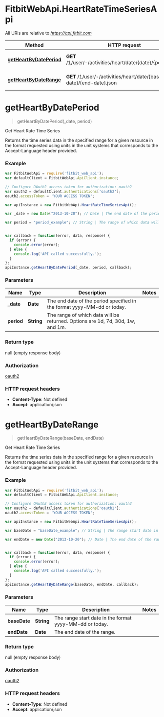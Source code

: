 # FitbitWebApi.HeartRateTimeSeriesApi

All URIs are relative to *https://api.fitbit.com*

Method | HTTP request | Description
------------- | ------------- | -------------
[**getHeartByDatePeriod**](HeartRateTimeSeriesApi.md#getHeartByDatePeriod) | **GET** /1/user/-/activities/heart/date/{date}/{period}.json | Get Heart Rate Time Series
[**getHeartByDateRange**](HeartRateTimeSeriesApi.md#getHeartByDateRange) | **GET** /1/user/-/activities/heart/date/{base-date}/{end-date}.json | Get Heart Rate Time Series


<a name="getHeartByDatePeriod"></a>
# **getHeartByDatePeriod**
> getHeartByDatePeriod(_date, period)

Get Heart Rate Time Series

Returns the time series data in the specified range for a given resource in the format requested using units in the unit systems that corresponds to the Accept-Language header provided.

### Example
```javascript
var FitbitWebApi = require('fitbit_web_api');
var defaultClient = FitbitWebApi.ApiClient.instance;

// Configure OAuth2 access token for authorization: oauth2
var oauth2 = defaultClient.authentications['oauth2'];
oauth2.accessToken = 'YOUR ACCESS TOKEN';

var apiInstance = new FitbitWebApi.HeartRateTimeSeriesApi();

var _date = new Date("2013-10-20"); // Date | The end date of the period specified in the format yyyy-MM-dd or today.

var period = "period_example"; // String | The range of which data will be returned. Options are 1d, 7d, 30d, 1w, and 1m.


var callback = function(error, data, response) {
  if (error) {
    console.error(error);
  } else {
    console.log('API called successfully.');
  }
};
apiInstance.getHeartByDatePeriod(_date, period, callback);
```

### Parameters

Name | Type | Description  | Notes
------------- | ------------- | ------------- | -------------
 **_date** | **Date**| The end date of the period specified in the format yyyy-MM-dd or today. | 
 **period** | **String**| The range of which data will be returned. Options are 1d, 7d, 30d, 1w, and 1m. | 

### Return type

null (empty response body)

### Authorization

[oauth2](../README.md#oauth2)

### HTTP request headers

 - **Content-Type**: Not defined
 - **Accept**: application/json

<a name="getHeartByDateRange"></a>
# **getHeartByDateRange**
> getHeartByDateRange(baseDate, endDate)

Get Heart Rate Time Series

Returns the time series data in the specified range for a given resource in the format requested using units in the unit systems that corresponds to the Accept-Language header provided.

### Example
```javascript
var FitbitWebApi = require('fitbit_web_api');
var defaultClient = FitbitWebApi.ApiClient.instance;

// Configure OAuth2 access token for authorization: oauth2
var oauth2 = defaultClient.authentications['oauth2'];
oauth2.accessToken = 'YOUR ACCESS TOKEN';

var apiInstance = new FitbitWebApi.HeartRateTimeSeriesApi();

var baseDate = "baseDate_example"; // String | The range start date in  the format yyyy-MM-dd or today.

var endDate = new Date("2013-10-20"); // Date | The end date of the range.


var callback = function(error, data, response) {
  if (error) {
    console.error(error);
  } else {
    console.log('API called successfully.');
  }
};
apiInstance.getHeartByDateRange(baseDate, endDate, callback);
```

### Parameters

Name | Type | Description  | Notes
------------- | ------------- | ------------- | -------------
 **baseDate** | **String**| The range start date in  the format yyyy-MM-dd or today. | 
 **endDate** | **Date**| The end date of the range. | 

### Return type

null (empty response body)

### Authorization

[oauth2](../README.md#oauth2)

### HTTP request headers

 - **Content-Type**: Not defined
 - **Accept**: application/json

